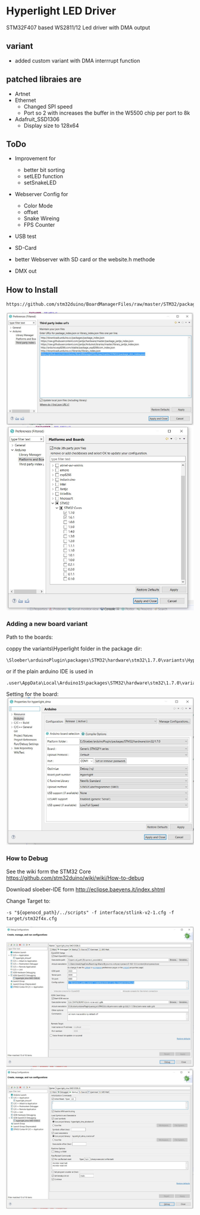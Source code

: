 # Hyperlight LED Driver
STM32F407 based WS2811/12 Led driver with DMA output

## variant 
* added custom variant with DMA interrrupt function

## patched libraies are
* Artnet
* Ethernet
	* Changed SPI speed
	* Port so 2 with increases the buffer in the W5500 chip per port to 8k
* Adafruit_SSD1306
	* Display size to 128x64
	


## ToDo

* Improvement for
    * better bit sorting
    * setLED function
    * setSnakeLED

* Webserver Config for
    * Color Mode
    * offset 
    * Snake Wireing
    * FPS Counter

* USB test
* SD-Card 
* better Webserver with SD card or the website.h methode
* DMX out



## How to Install


```
https://github.com/stm32duino/BoardManagerFiles/raw/master/STM32/package_stm_index.json
```

![alt text][preferences1]
![alt text][preferences2]



### Adding a new board variant 

Path to the boards:

coppy the variants\Hyperlight folder in the package dir:

```
\Sloeber\arduinoPlugin\packages\STM32\hardware\stm32\1.7.0\variants\Hyperlight
```
or if the plain arduino IDE is used in  
```
.user\AppData\Local\Arduino15\packages\STM32\hardware\stm32\1.7.0\variants
```

Setting for the board:
![alt text][properties]

### How to Debug
See the wiki form the STM32 Core
https://github.com/stm32duino/wiki/wiki/How-to-debug

Download sloeber-IDE form 
http://eclipse.baeyens.it/index.shtml


Change Target to:
```
-s "${openocd_path}/../scripts" -f interface/stlink-v2-1.cfg -f target/stm32f4x.cfg
```
![alt text][debug1]
![alt text][debug2]

[preferences1]: img/preferences_1.JPG "Settings URL for STM32Core"
[preferences2]: img/preferences_2.JPG "Settings URL for STM32Core"
[properties]: img/properties.JPG "properties of the arduino ide"
[debug1]: img/debug_1.JPG "Settings URL for OCD Debugging"
[debug2]: img/debug_2.JPG "Settings URL for OCD Debugging"
